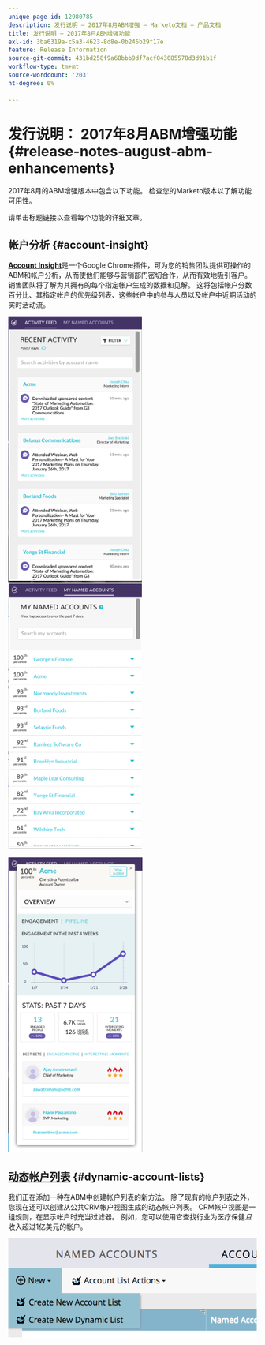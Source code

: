 ```yaml
---
unique-page-id: 12980785
description: 发行说明 — 2017年8月ABM增强 — Marketo文档 — 产品文档
title: 发行说明 — 2017年8月ABM增强功能
exl-id: 3ba6319a-c5a3-4623-8d8e-0b246b29f17e
feature: Release Information
source-git-commit: 431bd258f9a68bbb9df7acf043085578d3d91b1f
workflow-type: tm+mt
source-wordcount: '203'
ht-degree: 0%

---
```


# 发行说明： 2017年8月ABM增强功能 {#release-notes-august-abm-enhancements}

2017年8月的ABM增强版本中包含以下功能。 检查您的Marketo版本以了解功能可用性。

请单击标题链接以查看每个功能的详细文章。

## 帐户分析 {#account-insight}

**[Account Insight](/help/marketo/product-docs/target-account-management/setup-tam/account-insight-plug-in-overview.md)**&#x200B;是一个Google Chrome插件，可为您的销售团队提供可操作的ABM和帐户分析，从而使他们能够与营销部门密切合作，从而有效地吸引客户。 销售团队将了解为其拥有的每个指定帐户生成的数据和见解。 这将包括帐户分数百分比、其指定帐户的优先级列表、这些帐户中的参与人员以及帐户中近期活动的实时活动流。

![](assets/image001.png) ![](assets/image002.png)

![](assets/image003.png)

## [动态帐户列表](/help/marketo/product-docs/target-account-management/target/account-lists.md) {#dynamic-account-lists}

我们正在添加一种在ABM中创建帐户列表的新方法。 除了现有的帐户列表之外，您现在还可以创建从公共CRM帐户视图生成的动态帐户列表。 CRM帐户视图是一组规则，在显示帐户时充当过滤器。 例如，您可以使用它查找行业为医疗保健&#x200B;_且_&#x200B;收入超过1亿美元的帐户。

![](assets/dynamic-account-list-menu-5b14-5d-copy.png)

